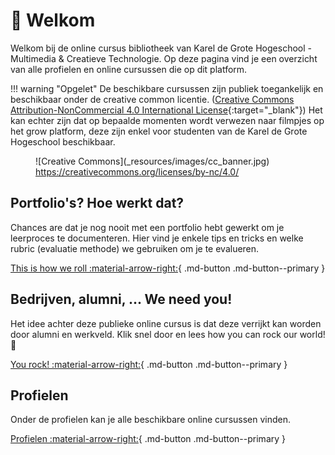 # 👋 Welkom

Welkom bij de online cursus bibliotheek van Karel de Grote Hogeschool - Multimedia & Creatieve Technologie. Op deze pagina vind je een overzicht van alle profielen en online cursussen die op dit platform.

!!! warning "Opgelet"
    De beschikbare cursussen zijn publiek toegankelijk en beschikbaar onder de creative common licentie. ([Creative Commons Attribution-NonCommercial 4.0 International License](https://creativecommons.org/licenses/by-nc/4.0/){:target="_blank"}) Het kan echter zijn dat op bepaalde momenten wordt verwezen naar filmpjes op het grow platform, deze zijn enkel voor studenten van de Karel de Grote Hogeschool beschikbaar.

<figure markdown>
  ![Creative Commons](_resources/images/cc_banner.jpg)
  <figcaption><a href="https://creativecommons.org/licenses/by-nc/4.0/" target="_blank">https://creativecommons.org/licenses/by-nc/4.0/</a></figcaption>
</figure>


## Portfolio's? Hoe werkt dat?

Chances are dat je nog nooit met een portfolio hebt gewerkt om je leerproces te documenteren. Hier vind je enkele tips en tricks en welke rubric \(evaluatie methode\) we gebruiken om je te evalueren.

[This is how we roll :material-arrow-right:](this-is-how-we-roll/){ .md-button .md-button--primary }

## Bedrijven, alumni, ... We need you!

Het idee achter deze publieke online cursus is dat deze verrijkt kan worden door alumni en werkveld. Klik snel door en lees how you can rock our world! 🙌

[You rock! :material-arrow-right:](you-rock/){ .md-button .md-button--primary }

## Profielen

Onder de profielen kan je alle beschikbare online cursussen vinden.

[Profielen :material-arrow-right:](you-rock/){ .md-button .md-button--primary }
